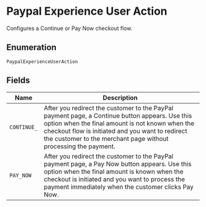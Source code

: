 
# Paypal Experience User Action

Configures a Continue or Pay Now checkout flow.

## Enumeration

`PaypalExperienceUserAction`

## Fields

| Name | Description |
|  --- | --- |
| `CONTINUE_` | After you redirect the customer to the PayPal payment page, a Continue button appears. Use this option when the final amount is not known when the checkout flow is initiated and you want to redirect the customer to the merchant page without processing the payment. |
| `PAY_NOW` | After you redirect the customer to the PayPal payment page, a Pay Now button appears. Use this option when the final amount is known when the checkout is initiated and you want to process the payment immediately when the customer clicks Pay Now. |

